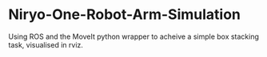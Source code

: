 # Niryo-One-Robot-Arm-Simulation
Using ROS and the MoveIt python wrapper to acheive a simple box stacking task, visualised in rviz.
